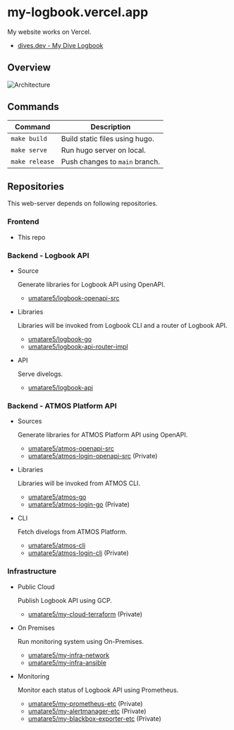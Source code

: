 # my-logbook.vercel.app

My website works on Vercel.

- [dives.dev - My Dive Logbook](https://dives.dev/)

## Overview

![Architecture](https://github.com/umatare5/my-logbook.vercel.app/blob/images/architecture.png)

## Commands

| Command        | Description                       |
| -------------- | --------------------------------- |
| `make build`   | Build static files using hugo.    |
| `make serve`   | Run hugo server on local.         |
| `make release` | Push changes to `main` branch.    |

## Repositories

This web-server depends on following repositories.

### Frontend

- This repo

### Backend - Logbook API

- Source

  Generate libraries for Logbook API using OpenAPI.

  - [umatare5/logbook-openapi-src](https://github.com/umatare5/logbook-openapi-src)

- Libraries

  Libraries will be invoked from Logbook CLI and a router of Logbook API.

  - [umatare5/logbook-go](https://github.com/umatare5/logbook-go)
  - [umatare5/logbook-api-router-impl](https://github.com/umatare5/logbook-api-router-impl)

- API

  Serve divelogs.

  - [umatare5/logbook-api](https://github.com/umatare5/logbook-api)

### Backend - ATMOS Platform API

- Sources

  Generate libraries for ATMOS Platform API using OpenAPI.

  - [umatare5/atmos-openapi-src](https://github.com/umatare5/atmos-openapi-src)
  - [umatare5/atmos-login-openapi-src](https://github.com/umatare5/atmos-login-openapi-src) (Private)

- Libraries

  Libraries will be invoked from ATMOS CLI.

  - [umatare5/atmos-go](https://github.com/umatare5/atmos-go)
  - [umatare5/atmos-login-go](https://github.com/umatare5/atmos-login-go) (Private)

- CLI

  Fetch divelogs from ATMOS Platform.

  - [umatare5/atmos-cli](https://github.com/umatare5/atmos-cli)
  - [umatare5/atmos-login-cli](https://github.com/umatare5/atmos-login-cli) (Private)

### Infrastructure

- Public Cloud

  Publish Logbook API using GCP.

  - [umatare5/my-cloud-terraform](https://github.com/umatare5/my-cloud-terraform) (Private)

- On Premises

  Run monitoring system using On-Premises.

  - [umatare5/my-infra-network](https://github.com/umatare5/my-infra-network)
  - [umatare5/my-infra-ansible](https://github.com/umatare5/my-infra-ansible)

- Monitoring

  Monitor each status of Logbook API using Prometheus.

  - [umatare5/my-prometheus-etc](https://github.com/umatare5/my-prometheus-etc) (Private)
  - [umatare5/my-alertmanager-etc](https://github.com/umatare5/my-alertmanager-etc) (Private)
  - [umatare5/my-blackbox-exporter-etc](https://github.com/umatare5/my-blackbox-exporter-etc) (Private)
